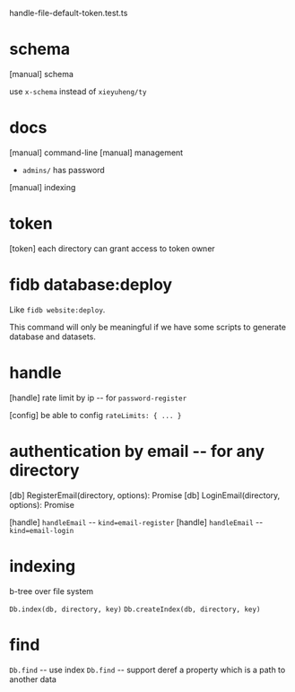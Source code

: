 handle-file-default-token.test.ts

# schema

[manual] schema

use `x-schema` instead of `xieyuheng/ty`

# docs

[manual] command-line
[manual] management

- `admins/` has password

[manual] indexing

# token

[token] each directory can grant access to token owner

# fidb database:deploy

Like `fidb website:deploy`.

This command will only be meaningful
if we have some scripts to generate database and datasets.

# handle

[handle] rate limit by ip -- for `password-register`

[config] be able to config `rateLimits: { ... }`

# authentication by email -- for any directory

[db] RegisterEmail(directory, options): Promise<void>
[db] LoginEmail(directory, options): Promise<Token>

[handle] `handleEmail` -- `kind=email-register`
[handle] `handleEmail` -- `kind=email-login`

# indexing

b-tree over file system

`Db.index(db, directory, key)`
`Db.createIndex(db, directory, key)`

# find

`Db.find` -- use index
`Db.find` -- support deref a property which is a path to another data
